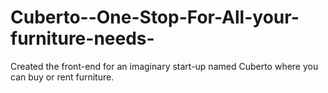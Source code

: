 # Cuberto--One-Stop-For-All-your-furniture-needs-
Created the front-end for an imaginary start-up named Cuberto where you can buy or rent furniture.
